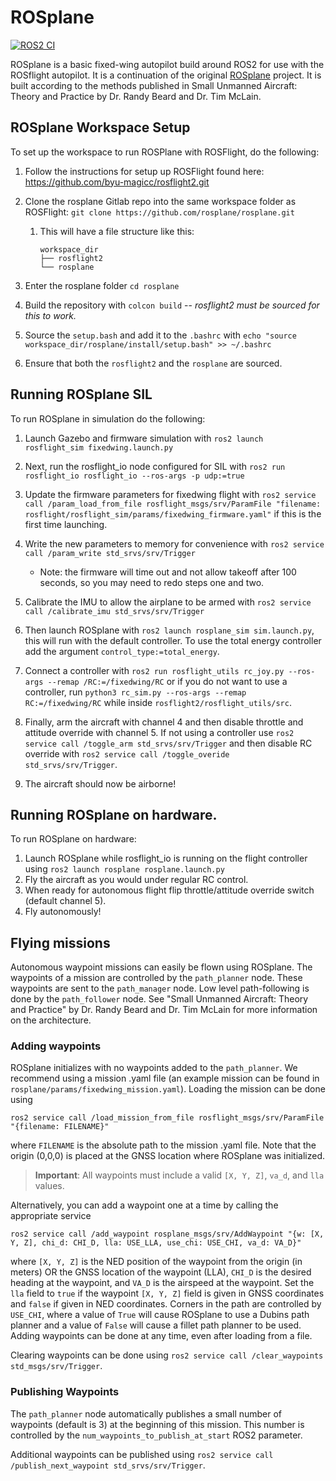 # ROSplane

[![ROS2 CI](https://github.com/rosflight/rosplane/actions/workflows/ros2-ci.yml/badge.svg)](https://github.com/rosflight/rosplane/actions/workflows/ros2-ci.yml)

ROSplane is a basic fixed-wing autopilot build around ROS2 for use with the ROSflight autopilot. It is a continuation of 
the original [ROSplane](https://github.com/byu-magicc/rosplane) project. It is built according to the methods published 
in Small Unmanned Aircraft: Theory and Practice by Dr. Randy Beard and Dr. Tim McLain. 

## ROSplane Workspace Setup
To set up the workspace to run ROSPlane with ROSFlight, do the following:
1. Follow the instructions for setup up ROSFlight found here:
   https://github.com/byu-magicc/rosflight2.git
2. Clone the rosplane Gitlab repo into the same workspace folder as ROSFlight:
    `git clone https://github.com/rosplane/rosplane.git`
   1. This will have a file structure like this:
      ```
      workspace_dir
      ├── rosflight2
      └── rosplane 
      ```

3. Enter the rosplane folder `cd rosplane`
4. Build the repository with `colcon build` -- *rosflight2 must be sourced for this to work.* 
5. Source the `setup.bash` and add it to the `.bashrc` with `echo "source workspace_dir/rosplane/install/setup.bash" >> ~/.bashrc`
6. Ensure that both the `rosflight2` and the `rosplane` are sourced.

## Running ROSplane SIL

To run ROSplane in simulation do the following:
1. Launch Gazebo and firmware simulation with `ros2 launch rosflight_sim fixedwing.launch.py`

2. Next, run the rosflight_io node configured for SIL with `ros2 run rosflight_io rosflight_io --ros-args -p udp:=true`
3. Update the firmware parameters for fixedwing flight with `ros2 service call /param_load_from_file rosflight_msgs/srv/ParamFile "filename: rosflight/rosflight_sim/params/fixedwing_firmware.yaml"` if this is the first time launching.
4. Write the new parameters to memory for convenience with `ros2 service call /param_write std_srvs/srv/Trigger`
   - Note: the firmware will time out and not allow takeoff after 100 seconds, so you may need to redo steps one and two.
5. Calibrate the IMU to allow the airplane to be armed with `ros2 service call /calibrate_imu std_srvs/srv/Trigger`
6. Then launch ROSplane with `ros2 launch rosplane_sim sim.launch.py`, this will run with the default controller. To use the total energy controller add the argument `control_type:=total_energy`.
7. Connect a controller with `ros2 run rosflight_utils rc_joy.py --ros-args --remap /RC:=/fixedwing/RC` or if you do not want to use a controller, run `python3 rc_sim.py --ros-args --remap RC:=/fixedwing/RC` while inside `rosflight2/rosflight_utils/src`.
8. Finally, arm the aircraft with channel 4 and then disable throttle and attitude override with channel 5. If not using a controller use `ros2 service call /toggle_arm std_srvs/srv/Trigger` and then disable RC override with `ros2 service call /toggle_overide std_srvs/srv/Trigger`.
9. The aircraft should now be airborne!

## Running ROSplane on hardware.

To run ROSplane on hardware:
1. Launch ROSplane while rosflight_io is running on the flight controller using `ros2 launch rosplane rosplane.launch.py`
2. Fly the aircraft as you would under regular RC control.
3. When ready for autonomous flight flip throttle/attitude override switch (default channel 5).
4. Fly autonomously!

## Flying missions

Autonomous waypoint missions can easily be flown using ROSplane.
The waypoints of a mission are controlled by the `path_planner` node.
These waypoints are sent to the `path_manager` node.
Low level path-following is done by the `path_follower` node.
See "Small Unmanned Aircraft: Theory and Practice" by Dr. Randy Beard and Dr. Tim McLain for more information on the architecture.

### Adding waypoints

ROSplane initializes with no waypoints added to the `path_planner`.
We recommend using a mission .yaml file (an example mission can be found in `rosplane/params/fixedwing_mission.yaml`).
Loading the mission can be done using 

```ros2 service call /load_mission_from_file rosflight_msgs/srv/ParamFile "{filename: FILENAME}"```

where `FILENAME` is the absolute path to the mission .yaml file.
Note that the origin (0,0,0) is placed at the GNSS location where ROSplane was initialized.

> **Important**: All waypoints must include a valid `[X, Y, Z]`, `va_d`, and `lla` values.

Alternatively, you can add a waypoint one at a time by calling the appropriate service

```ros2 service call /add_waypoint rosplane_msgs/srv/AddWaypoint "{w: [X, Y, Z], chi_d: CHI_D, lla: USE_LLA, use_chi: USE_CHI, va_d: VA_D}"```

where `[X, Y, Z]` is the NED position of the waypoint from the origin (in meters) OR the GNSS location of the waypoint (LLA), `CHI_D` is the desired heading at the waypoint, and `VA_D` is the airspeed at the waypoint.
Set the `lla` field to `true` if the waypoint `[X, Y, Z]` field is given in GNSS coordinates and `false` if given in NED coordinates.
Corners in the path are controlled by `USE_CHI`, where a value of `True` will cause ROSplane to use a Dubins path planner and a value of `False` will cause a fillet path planner to be used.
Adding waypoints can be done at any time, even after loading from a file.

Clearing waypoints can be done using `ros2 service call /clear_waypoints std_msgs/srv/Trigger`.

### Publishing Waypoints

The `path_planner` node automatically publishes a small number of waypoints (default is 3) at the beginning of this mission.
This number is controlled by the `num_waypoints_to_publish_at_start` ROS2 parameter. 

Additional waypoints can be published using `ros2 service call /publish_next_waypoint std_srvs/srv/Trigger`.